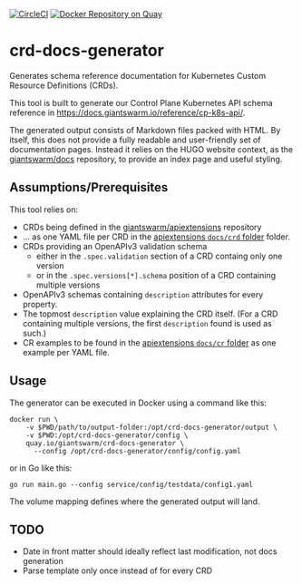 [![CircleCI](https://circleci.com/gh/giantswarm/crd-docs-generator/tree/master.svg?style=shield&circle-token=c0f46d2b8c1482706d8d41b098d488efdf637a1f)](https://circleci.com/gh/giantswarm/crd-docs-generator/tree/master)
[![Docker Repository on Quay](https://quay.io/repository/giantswarm/crd-docs-generator/status "Docker Repository on Quay")](https://quay.io/repository/giantswarm/crd-docs-generator)

# crd-docs-generator

Generates schema reference documentation for Kubernetes Custom Resource Definitions (CRDs).

This tool is built to generate our Control Plane Kubernetes API schema reference in https://docs.giantswarm.io/reference/cp-k8s-api/.

The generated output consists of Markdown files packed with HTML. By itself, this does not provide a fully readable and user-friendly set of documentation pages. Instead it relies on the HUGO website context, as the [giantswarm/docs](https://github.com/giantswarm/docs) repository, to provide an index page and useful styling.

## Assumptions/Prerequisites

This tool relies on:

- CRDs being defined in the [giantswarm/apiextensions](https://github.com/giantswarm/apiextensions) repository
- ... as one YAML file per CRD in the [apiextensions `docs/crd` folder](https://github.com/giantswarm/apiextensions/tree/master/docs/crd) folder.
- CRDs providing an OpenAPIv3 validation schema
  - either in the `.spec.validation` section of a CRD containg only one version
  - or in the `.spec.versions[*].schema` position of a CRD containing multiple versions
- OpenAPIv3 schemas containing `description` attributes for every property.
- The topmost `description` value explaining the CRD itself. (For a CRD containing multiple versions, the first `description` found is used as such.)
- CR examples to be found in the [apiextensions `docs/cr` folder](https://github.com/giantswarm/apiextensions/tree/master/docs/cr) as one example per YAML file.

## Usage

The generator can be executed in Docker using a command like this:

```nohighlight
docker run \
    -v $PWD/path/to/output-folder:/opt/crd-docs-generator/output \
    -v $PWD:/opt/crd-docs-generator/config \
    quay.io/giantswarm/crd-docs-generator \
      --config /opt/crd-docs-generator/config/config.yaml
```

or in Go like this:

```nohighlight
go run main.go --config service/config/testdata/config1.yaml
```

The volume mapping defines where the generated output will land.

## TODO

- Date in front matter should ideally reflect last modification, not docs generation
- Parse template only once instead of for every CRD
